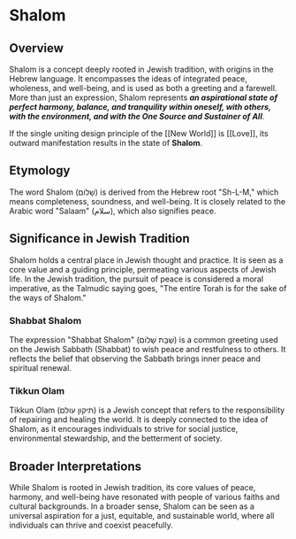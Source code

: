 # Shalom

## Overview

Shalom is a concept deeply rooted in Jewish tradition, with origins in the Hebrew language. It encompasses the ideas of integrated peace, wholeness, and well-being, and is used as both a greeting and a farewell. More than just an expression, Shalom represents ***an aspirational state of perfect harmony, balance, and tranquility within oneself, with others,  with the environment, and with the One Source and Sustainer of All***.  

If the single uniting design principle of the [[New World]] is [[Love]], its outward manifestation results in the state of **Shalom**. 

## Etymology

The word Shalom (שָׁלוֹם) is derived from the Hebrew root "Sh-L-M," which means completeness, soundness, and well-being. It is closely related to the Arabic word "Salaam" (سلام), which also signifies peace.

## Significance in Jewish Tradition

Shalom holds a central place in Jewish thought and practice. It is seen as a core value and a guiding principle, permeating various aspects of Jewish life. In the Jewish tradition, the pursuit of peace is considered a moral imperative, as the Talmudic saying goes, "The entire Torah is for the sake of the ways of Shalom."

### Shabbat Shalom

The expression "Shabbat Shalom" (שַׁבָּת שָׁלוֹם) is a common greeting used on the Jewish Sabbath (Shabbat) to wish peace and restfulness to others. It reflects the belief that observing the Sabbath brings inner peace and spiritual renewal.

### Tikkun Olam

Tikkun Olam (תיקון עולם) is a Jewish concept that refers to the responsibility of repairing and healing the world. It is deeply connected to the idea of Shalom, as it encourages individuals to strive for social justice, environmental stewardship, and the betterment of society.

## Broader Interpretations

While Shalom is rooted in Jewish tradition, its core values of peace, harmony, and well-being have resonated with people of various faiths and cultural backgrounds. In a broader sense, Shalom can be seen as a universal aspiration for a just, equitable, and sustainable world, where all individuals can thrive and coexist peacefully.